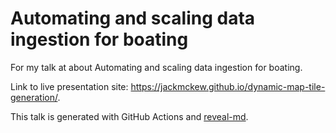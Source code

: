 # Automating and scaling data ingestion for boating

For my talk at about Automating and scaling data ingestion for boating.

Link to live presentation site: <https://jackmckew.github.io/dynamic-map-tile-generation/>.

This talk is generated with GitHub Actions and [reveal-md](https://github.com/webpro/reveal-md).
